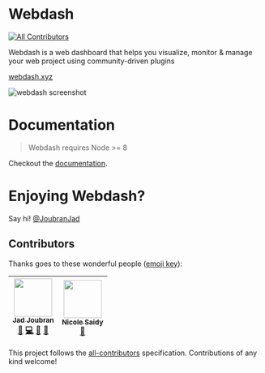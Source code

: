 # Webdash
[![All Contributors](https://img.shields.io/badge/all_contributors-2-orange.svg?style=flat-square)](#contributors)

Webdash is a web dashboard that helps you visualize, monitor & manage your web project using community-driven plugins

[webdash.xyz](https://webdash.xyz)

![webdash screenshot](https://i.imgur.com/FFQuEpQ.jpg)


# Documentation

> Webdash requires Node >= 8

Checkout the [documentation](https://github.com/jadjoubran/webdash/wiki).


# Enjoying Webdash?

Say hi! [@JoubranJad](https://twitter.com/JoubranJad)

## Contributors

Thanks goes to these wonderful people ([emoji key](https://github.com/kentcdodds/all-contributors#emoji-key)):

<!-- ALL-CONTRIBUTORS-LIST:START - Do not remove or modify this section -->
<!-- prettier-ignore -->
| [<img src="https://avatars2.githubusercontent.com/u/2265232?v=4" width="75px;"/><br /><sub><b>Jad Joubran</b></sub>](https://www.youtube.com/jadjoubran)<br />[📝](#blog-jadjoubran "Blogposts") [💻](https://github.com/jadjoubran/webdash/commits?author=jadjoubran "Code") [📖](https://github.com/jadjoubran/webdash/commits?author=jadjoubran "Documentation") [🤔](#ideas-jadjoubran "Ideas, Planning, & Feedback") | [<img src="https://avatars3.githubusercontent.com/u/12381848?v=4" width="75px;"/><br /><sub><b>Nicole Saidy</b></sub>](https://nicolesaidy.com)<br />[🎨](#design-nicolesaidy "Design") |
| :---: | :---: |
<!-- ALL-CONTRIBUTORS-LIST:END -->

This project follows the [all-contributors](https://github.com/kentcdodds/all-contributors) specification. Contributions of any kind welcome!